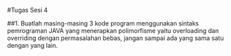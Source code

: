 #Tugas Sesi 4

##1. Buatlah masing-masing 3 kode program menggunakan sintaks
pemrograman JAVA yang menerapkan polimorfisme yaitu overloading dan
overriding dengan permasalahan bebas, jangan sampai ada yang sama satu
dengan yang lain.